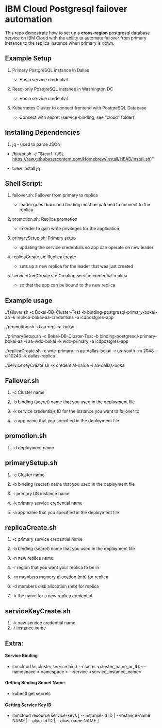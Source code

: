 
# IBM Cloud Postgresql failover automation

This repo demostrate how to set up a **cross-region** postgresql database service on IBM Cloud with the ability to automate failover from primary instance to the replica instance when primary is down.
  

## Example Setup

1. Primary PostgreSQL instance in Dallas
    - Has a service credential

2. Read-only PostgreSQL instance in Washington DC
    - Has a service credential

3. Kubernetes Cluster to connect frontend with PostgreSQL Database
    - Connect with secret (service-binding, see "cloud" folder)
  

## Installing Dependencies

1. jq - used to parse JSON

* /bin/bash -c "$(curl -fsSL https://raw.githubusercontent.com/Homebrew/install/HEAD/install.sh)"

* brew install jq

 ## Shell Script:
 1. failover.sh: Failover from primary to replica
    - leader goes down and binding must be patched to connect to the replica  

2. promotion.sh: Replica promotion
    - in order to gain write privileges for the application  

3. primarySetup.sh: Primary setup
    - updating the service credentials so app can operate on new leader  

4. replicaCreate.sh: Replica create
    - sets up a new replica for the leader that was just created  

5. serviceCredCreate.sh: Creating service credential replica
    - so that the app can be bound to the new replica

## Example usage    
./failover.sh -c Bokai-DB-Cluster-Test -b binding-postgresql-primary-bokai-aa -k replica-bokai-aa-credentials -a icdpostgres-app

./promotion.sh -d aa-replica-bokai

./primarySetup.sh -c Bokai-DB-Cluster-Test -b binding-postgresql-primary-bokai-aa -i aa-wdc-bokai -k wdc-primary -a icdpostgres-app

./replicaCreate.sh -c wdc-primary -n aa-dallas-bokai -r us-south -m 2048 -d 10240 -k dallas-replica

./serviceKeyCreate.sh -k credential-name -i aa-dallas-bokai

## Failover.sh


1. -c Cluster name

2. -b binding (secret) name that you used in the deployment file

3. -k service credentials ID for the instance you want to failover to

4. -a app name that you specified in the deployment file



## promotion.sh

1. -d deployment name

  
## primarySetup.sh

1. -c Cluster name

2. -b binding (secret) name that you used in the deployment file

3. -i primary DB instance name
4. -k primary service credential name

5. -a app name that you specified in the deployment file

## replicaCreate.sh

1. -c primary service credential name

2. -b binding (secret) name that you used in the deployment file

3. -n new replica name
4. -r region that you want your replica to be in
5. -m members memory allocation (mb) for replica
6. -d members disk allocation (mb) for replica
7. -k the name for a new replica credential
## serviceKeyCreate.sh

1. -k new service credential name
2. -i instance name
  
## Extra:

#### Service Binding

* ibmcloud ks cluster service bind --cluster <cluster_name_or_ID> --namespace < namespace > --service <service_instance_name>

  

#### Getting Binding Secret Name

* kubectl get secrets



#### Getting Service Key ID

* ibmcloud resource service-keys [ --instance-id ID | --instance-name NAME | --alias-id ID | --alias-name NAME ]
